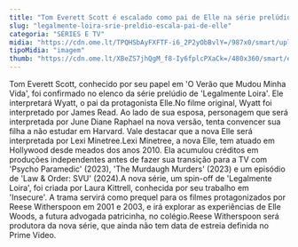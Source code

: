 ```yaml
---
title: "Tom Everett Scott é escalado como pai de Elle na série prelúdio de 'Legalmente Loira'"
slug: "legalmente-loira-srie-preldio-escala-pai-de-elle"
categoria: "SÉRIES E TV"
midia: "https://cdn.ome.lt/TPQHSbAyFXFTF-i6_2P2yObBvlY=/987x0/smart/uploads/conteudo/fotos/Design_sem_nome_-_2025-03-24T200810.510.png"
tipoMidia: "imagem"
thumb: "https://cdn.ome.lt/XBeZS7jhQgM_f8-Iy6fplcPXaCk=/480x360/smart/extras/conteudos/Design_sem_nome_-_2025-03-24T200810.510.png"
---
```


Tom Everett Scott, conhecido por seu papel em 'O Verão que Mudou Minha Vida', foi confirmado no elenco da série prelúdio de 'Legalmente Loira'. Ele interpretará Wyatt, o pai da protagonista Elle.No filme original, Wyatt foi interpretado por James Read. Ao lado de sua esposa, personagem que será interpretada por June Diane Raphael na nova versão, tenta convencer sua filha a não estudar em Harvard. Vale destacar que a nova Elle será interpretada por Lexi Minetree.Lexi Minetree, a nova Elle, tem atuado em Hollywood desde meados dos anos 2010. Ela acumulou créditos em produções independentes antes de fazer sua transição para a TV com 'Psycho Paramedic' (2023), 'The Murdaugh Murders' (2023) e um episódio de 'Law & Order: SVU' (2024).A nova série, um spin-off de 'Legalmente Loira', foi criada por Laura Kittrell, conhecida por seu trabalho em 'Insecure'. A trama servirá como prequel para os filmes protagonizados por Reese Witherspoon em 2001 e 2003, e irá explorar as experiências de Elle Woods, a futura advogada patricinha, no colégio.Reese Witherspoon será produtora da nova série, que ainda não tem data de estreia definida no Prime Video.